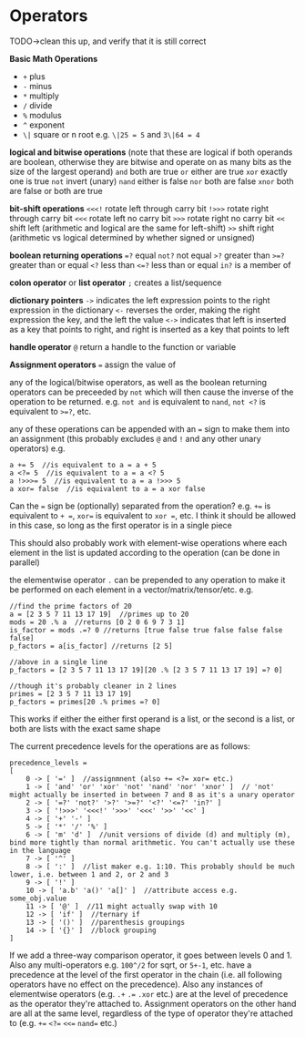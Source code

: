 # Operators

TODO->clean this up, and verify that it is still correct

**Basic Math Operations**
- `+` plus
- `-` minus
- `*` multiply
- `/` divide
- `%` modulus
- `^` exponent
- `\|` square or n root e.g. `\|25 = 5` and `3\|64 = 4`

**logical and bitwise operations**
(note that these are logical if both operands are boolean, otherwise they are bitwise and operate on as many bits as the size of the largest operand)
`and` both are true
`or` either are true
`xor` exactly one is true
`not` invert (unary)
`nand` either is false
`nor` both are false
`xnor` both are false or both are true

**bit-shift operations**
`<<<!` rotate left through carry bit
`!>>>` rotate right through carry bit
`<<<` rotate left no carry bit
`>>>` rotate right no carry bit
`<<` shift left (arithmetic and logical are the same for left-shift) 
`>>` shift right (arithmetic vs logical determined by whether signed or unsigned)

**boolean returning operations**
`=?` equal
`not?` not equal
`>?` greater than
`>=?` greater than or equal
`<?` less than
`<=?` less than or equal
`in?` is a member of


**colon operator** or **list operator**
`;` creates a list/sequence

**dictionary pointers**
`->` indicates the left expression points to the right expression in the dictionary
`<-` reverses the order, making the right expression the key, and the left the value
`<->` indicates that left is inserted as a key that points to right, and right is inserted as a key that points to left

**handle operator**
`@` return a handle to the function or variable

**Assignment operators**
`=` assign the value of

any of the logical/bitwise operators, as well as the boolean returning operators can be preceeded by `not` which will then cause the inverse of the operation to be returned. e.g. `not and` is equivalent to `nand`, `not <?` is equivalent to `>=?`, etc.

any of these operations can be appended with an `=` sign to make them into an assignment (this probably excludes `@` and `!` and any other unary operators)
e.g. 

```
a += 5  //is equivalent to a = a + 5
a <?= 5  //is equivalent to a = a <? 5
a !>>>= 5  //is equivalent to a = a !>>> 5
a xor= false  //is equivalent to a = a xor false
```

Can the `=` sign be (optionally) separated from the operation? e.g. `+=` is equivalent to `+ =`, `xor=` is equivalent to `xor =`, etc. I think it should be allowed in this case, so long as the first operator is in a single piece

This should also probably work with element-wise operations where each element in the list is updated according to the operation (can be done in parallel)

the elementwise operator `.` can be prepended to any operation to make it be performed on each element in a vector/matrix/tensor/etc. 
e.g. 

```
//find the prime factors of 20
a = [2 3 5 7 11 13 17 19]  //primes up to 20
mods = 20 .% a  //returns [0 2 0 6 9 7 3 1]
is_factor = mods .=? 0 //returns [true false true false false false false]
p_factors = a[is_factor] //returns [2 5]

//above in a single line
p_factors = [2 3 5 7 11 13 17 19][20 .% [2 3 5 7 11 13 17 19] =? 0]

//though it's probably cleaner in 2 lines
primes = [2 3 5 7 11 13 17 19]
p_factors = primes[20 .% primes =? 0]
```

This works if either the either first operand is a list, or the second is a list, or both are lists with the exact same shape


The current precedence levels for the operations are as follows:

```
precedence_levels = 
[
    0 -> [ '=' ]  //assignmnent (also += <?= xor= etc.)
    1 -> [ 'and' 'or' 'xor' 'not' 'nand' 'nor' 'xnor' ]  // 'not' might actually be inserted in between 7 and 8 as it's a unary operator
    2 -> [ '=?' 'not?' '>?' '>=?' '<?' '<=?' 'in?' ]
    3 -> [ '!>>>' '<<<!' '>>>' '<<<' '>>' '<<' ]
    4 -> [ '+' '-' ]
    5 -> [ '*' '/' '%' ]
    6 -> [ 'm' 'd' ]  //unit versions of divide (d) and multiply (m), bind more tightly than normal arithmetic. You can't actually use these in the language
    7 -> [ '^' ]
    8 -> [ ':' ]  //list maker e.g. 1:10. This probably should be much lower, i.e. between 1 and 2, or 2 and 3
    9 -> [ '!' ]
    10 -> [ 'a.b' 'a()' 'a[]' ]  //attribute access e.g. some_obj.value
    11 -> [ '@' ]  //11 might actually swap with 10
    12 -> [ 'if' ]  //ternary if
    13 -> [ '()' ]  //parenthesis groupings
    14 -> [ '{}' ]  //block grouping
]
```

If we add a three-way comparison operator, it goes between levels 0 and 1. Also any multi-operators e.g. `100^/2` for sqrt, or `5+-1`, etc. have a precedence at the level of the first operator in the chain (i.e. all following operators have no effect on the precedence).
Also any instances of elementwise operators (e.g. `.+` `.=` `.xor` etc.) are at the level of precedence as the operator they're attached to. Assignment operators on the other hand are all at the same level, regardless of the type of operator they're attached to (e.g. `+=` `<?=` `<<=` `nand=` etc.)